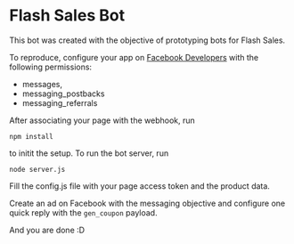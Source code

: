 Flash Sales Bot
=================

This bot was created with the objective of prototyping bots for Flash Sales.

To reproduce, configure your app on [Facebook Developers](http://developers.facebook.com/apps) with the following permissions:
  * messages,
  * messaging_postbacks
  * messaging_referrals

After associating your page with the webhook, run

`npm install`

to initit the setup. To run the bot server, run

`node server.js`

Fill the config.js file with your page access token and the product data.

Create an ad on Facebook with the messaging objective and configure one quick reply with the `gen_coupon` payload.

And you are done :D
